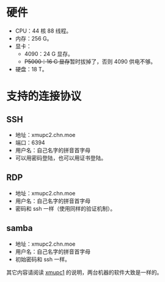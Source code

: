 # 硬件

* CPU：44 核 88 线程。
* 内存：256 G。
* 显卡：
  * 4090：24 G 显存。
  * ~~P5000：16 G 显存~~暂时拔掉了，否则 4090 供电不够。
* 硬盘：18 T。

# 支持的连接协议

## SSH

* 地址：xmupc2.chn.moe
* 端口：6394
* 用户名：自己名字的拼音首字母
* 可以用密码登陆，也可以用证书登陆。

## RDP

* 地址：xmupc2.chn.moe
* 用户名：自己名字的拼音首字母
* 密码和 ssh 一样（使用同样的验证机制）。

## samba

* 地址：xmupc2.chn.moe
* 用户名：自己名字的拼音首字母
* 初始密码和 ssh 一样。

其它内容请阅读 [xmupc1](../xmupc1) 的说明，两台机器的软件大致是一样的。
